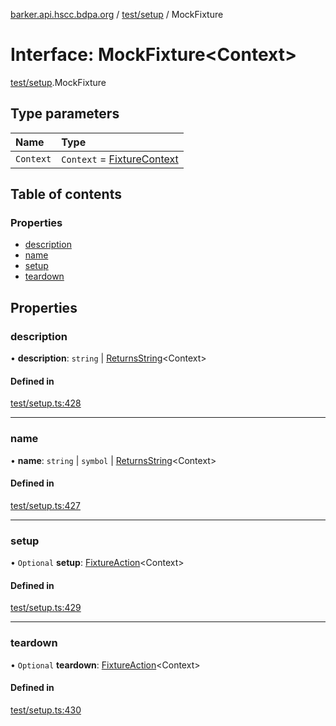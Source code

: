 [barker.api.hscc.bdpa.org][1] / [test/setup][2] / MockFixture

# Interface: MockFixture\<Context>

[test/setup][2].MockFixture

## Type parameters

| Name      | Type                            |
| :-------- | :------------------------------ |
| `Context` | `Context` = [FixtureContext][3] |

## Table of contents

### Properties

- [description][4]
- [name][5]
- [setup][6]
- [teardown][7]

## Properties

### description

• **description**: `string` | [ReturnsString][8]\<Context>

#### Defined in

[test/setup.ts:428][9]

---

### name

• **name**: `string` | `symbol` | [ReturnsString][8]\<Context>

#### Defined in

[test/setup.ts:427][10]

---

### setup

• `Optional` **setup**: [FixtureAction][11]\<Context>

#### Defined in

[test/setup.ts:429][12]

---

### teardown

• `Optional` **teardown**: [FixtureAction][11]\<Context>

#### Defined in

[test/setup.ts:430][13]

[1]: ../README.md
[2]: ../modules/test_setup.md
[3]: test_setup.fixturecontext.md
[4]: test_setup.mockfixture.md#description
[5]: test_setup.mockfixture.md#name
[6]: test_setup.mockfixture.md#setup
[7]: test_setup.mockfixture.md#teardown
[8]: ../modules/test_setup.md#returnsstring
[9]:
  https://github.com/nhscc/barker.api.hscc.bdpa.org/blob/b8087e9/test/setup.ts#L428
[10]:
  https://github.com/nhscc/barker.api.hscc.bdpa.org/blob/b8087e9/test/setup.ts#L427
[11]: ../modules/test_setup.md#fixtureaction
[12]:
  https://github.com/nhscc/barker.api.hscc.bdpa.org/blob/b8087e9/test/setup.ts#L429
[13]:
  https://github.com/nhscc/barker.api.hscc.bdpa.org/blob/b8087e9/test/setup.ts#L430
